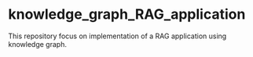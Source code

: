 # knowledge_graph_RAG_application
This repository focus on implementation of a RAG application using knowledge graph.
